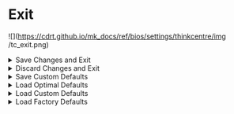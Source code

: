 # Exit

![](https://cdrt.github.io/mk_docs/ref/bios/settings/thinkcentre/img
   /tc_exit.png)

<details><summary>Save Changes and Exit</summary>

Exit system setup after saving the changes.

!!! info ""
    Save configuration and reset.

</details>

<details><summary>Discard Changes and Exit</summary>

Exit system setup without saving any changes.

!!! info ""
    Reset without saving.

</details>

<details><summary>Save Custom Defaults</summary>

Save the current changes as the customized BIOS default settings.

</details>

<details><summary>Load Optimal Defaults</summary>

Restore / load default values for all the setup options.

!!! info ""
    Load default configuration.

</details>

<details><summary>Load Custom Defaults</summary>

Restore/Load customized defaults settings.

</details>


<details><summary>Load Factory Defaults</summary>

Restore/Load Factory defaults values for all the Setup options.

</details>